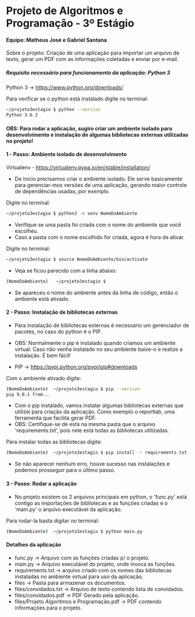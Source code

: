 # Projeto de Algoritmos e Programação - 3º Estágio
#### Equipe: Matheus José e Gabriel Santana

Sobre o projeto: Criação de uma aplicação para importar um arquivo de texto, gerar um PDF com as informações coletadas e enviar por e-mail.

##### Requisito necessário para funcionamento da aplicação: Python 3
Python 3 -> https://www.python.org/downloads/

Para verificar se o python está instalado digite no terminal:
```sh
~/projeto3estagio $ python --version
Python 3.6.3
```
#### OBS: Para rodar a aplicação, sugiro criar um ambiente isolado para desenvolvimento e instalação de algumas bibliotecas externas utilizadas no projeto!

#### 1 - Passo: Ambiente isolado de desenvolvimento
Virtualenv - https://virtualenv.pypa.io/en/stable/installation/
- De inicio precisamos criar o ambiente isolado. Ele serve basicamente para gerenciar-mos versões de uma aplicação, gerando maior controle de dependências usadas, por exemplo. 

Digite no terminal:
```sh
~/projeto3estagio $ python3 -m venv NomeDoAmbiente
```
- Verifique se uma pasta foi criada com o nome do ambiente que você escolheu.
- Caso a pasta com o nome escolhido for criada, agora é hora de ativar.

Digite no terminal:
```sh
~/projeto3estagio $ source NomeDoAmbiente/bin/activate
```
- Veja se ficou parecido com a linha abaixo:
```sh
(NomeDoAmbiente)   ~/projeto3estagio $
```
- Se apareceu o nome do ambiente antes da linha de código, então o ambiente está ativado.
#### 2 - Passo: Instalação de bibliotecas externas
- Para instalação de bibliotecas externas é necessário um gerenciador de pacotes, no caso do python é o PIP.
- OBS: Normalmente o pip é instalado quando criamos um ambiente virtual. Caso não venha instalado no seu ambiente baixe-o e realize a instalação. É bem fácil! 

- PIP -> https://pypi.python.org/pypi/pip#downloads

Com o ambiente ativado digite:
 ```sh
(NomeDoAmbiente)  ~/projeto3estagio $ pip --version
pip 9.0.1 from...
```
- Com o pip instalado, vamos instalar algumas bibliotecas externas que utilizei para criação da aplicação. Como exemplo o reportlab, uma ferramenta que facilita gerar PDF.
- OBS: Certifique-se de está na mesma pasta que o arquivo 'requirements.txt', pois nele está todas as bibliotecas utilizadas.

Para instalar todas as bibliotecas digite:
 ```sh
(NomeDoAmbiente)  ~/projeto3estagio $ pip install -r requirements.txt
```
- Se não aparecer nenhum erro, houve sucesso nas instalações e podemos prosseguir para o último passo.
#### 3 - Passo: Rodar a aplicação
- No projeto existem os 2 arquivos principais em python, o 'func.py' está contigo as importações de bibliotecas e as funções criadas e o 'main.py' o arquivo executável da aplicação.

Para rodar-la basta digitar no terminal:
 ```sh
(NomeDoAmbiente)  ~/projeto3estagio $ python main.py
```
#### Detalhes da aplicação
- func.py -> Arquivo com as funções criadas p/ o projeto.
- main.py -> Arquivo executável do projeto, onde invoca as funções.
- requirements.txt -> arquivo criado com os nomes das bibliotecas instaladas no ambiente virtual para uso da aplicação.
- files -> Pasta para armazenar os documentos.
- files/convidados.txt -> Arquivo de texto contendo lista de convidados.
- files/convidados.pdf -> PDF Gerado pela aplicação.
- files/Projeto Algoritmos e Programação.pdf -> PDF contendo informações para o projeto. 
